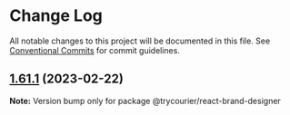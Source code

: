 # Change Log

All notable changes to this project will be documented in this file.
See [Conventional Commits](https://conventionalcommits.org) for commit guidelines.

## [1.61.1](https://github.com/trycourier/courier-react/compare/v1.61.0...v1.61.1) (2023-02-22)

**Note:** Version bump only for package @trycourier/react-brand-designer
